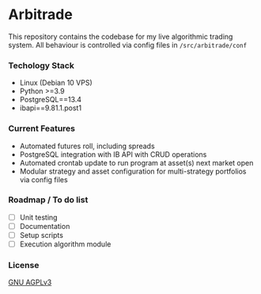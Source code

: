 # Arbitrade

This repository contains the codebase for my live algorithmic trading system. All behaviour is controlled via config files in ```/src/arbitrade/conf``` 

### Techology Stack
- Linux (Debian 10 VPS)
- Python >=3.9
- PostgreSQL==13.4
- ibapi==9.81.1.post1

### Current Features
- Automated futures roll, including spreads
- PostgreSQL integration with IB API with CRUD operations
- Automated crontab update to run program at asset(s) next market open 
- Modular strategy and asset configuration for multi-strategy portfolios via config files

### Roadmap / To do list
- [ ] Unit testing
- [ ] Documentation
- [ ] Setup scripts
- [ ] Execution algorithm module

### License
[GNU AGPLv3](https://choosealicense.com/licenses/agpl-3.0/)